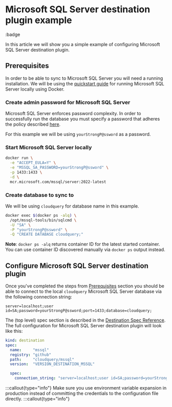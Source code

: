 # Microsoft SQL Server destination plugin example

:badge

In this article we will show you a simple example of configuring Microsoft SQL Server destination plugin.

## Prerequisites

In order to be able to sync to Microsoft SQL Server you will need a running installation.
We will be using the [quickstart guide](https://learn.microsoft.com/en-us/sql/linux/quickstart-install-connect-docker)
for running Microsoft SQL Server locally using Docker.

### Create admin password for Microsoft SQL Server

Microsoft SQL Server enforces password complexity.
In order to successfully run the database you must specify a password that adheres the policy described
[here](https://learn.microsoft.com/en-us/sql/relational-databases/security/password-policy).

For this example we will be using `yourStrongP@ssword` as a password.

### Start Microsoft SQL Server locally

```sh copy
docker run \
  -e "ACCEPT_EULA=Y" \
  -e "MSSQL_SA_PASSWORD=yourStrongP@ssword" \
  -p 1433:1433 \
  -d \
  mcr.microsoft.com/mssql/server:2022-latest
```

### Create database to sync to

We will be using `cloudquery` for database name in this example.

```sh copy
docker exec $(docker ps -alq) \
  /opt/mssql-tools/bin/sqlcmd \
  -U "SA" \
  -P "yourStrongP@ssword" \
  -Q "CREATE DATABASE cloudquery;"
```

**Note**: `docker ps -alq` returns container ID for the latest started container.
You can use container ID discovered manually via `docker ps` output instead.

## Configure Microsoft SQL Server destination plugin

Once you've completed the steps from [Prerequisites](#prerequisites) section
you should be able to connect to the local `cloudquery` Microsoft SQL Server database
via the following connection string:

```text copy
server=localhost;user id=SA;password=yourStrongP@ssword;port=1433;database=cloudquery;
```

The (top level) spec section is described in the [Destination Spec Reference](/docs/reference/destination-spec).
The full configuration for Microsoft SQL Server destination plugin will look like this:

```yaml copy
kind: destination
spec:
  name:     "mssql"
  registry: "github"
  path:     "cloudquery/mssql"
  version:  "VERSION_DESTINATION_MSSQL"

  spec:
    connection_string: "server=localhost;user id=SA;password=yourStrongP@ssword;port=1433;database=cloudquery;"
```

:::callout{type="info"}
Make sure you use environment variable expansion in production instead of committing the credentials to the configuration file directly.
:::callout{type="info"}
